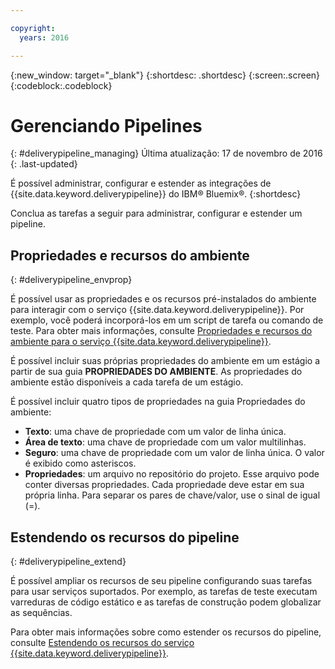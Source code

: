 ```yaml
---

copyright:
  years: 2016

---
```

<!-- Copyright info at top of file: REQUIRED
    The copyright info is YAML content that must occur at the top of the MD file, before attributes are listed.
    It must be surrounded by 3 dashes.
    The value "years" can contain just one year or a two years separated by a comma. (years: 2014, 2016)
    Indentation as per the previous template must be preserved.
-->

{:new_window: target="_blank"}
{:shortdesc: .shortdesc}
{:screen:.screen}
{:codeblock:.codeblock}

# Gerenciando Pipelines
{: #deliverypipeline_managing}
Última atualização: 17 de novembro de 2016
{: .last-updated}

É possível administrar, configurar e estender as integrações de {{site.data.keyword.deliverypipeline}} do IBM&reg; Bluemix&reg;.
{:shortdesc}

Conclua as tarefas a seguir para administrar, configurar e estender um pipeline.

## Propriedades e recursos do ambiente
{: #deliverypipeline_envprop}

É possível usar as propriedades e os recursos pré-instalados do ambiente para interagir com o serviço {{site.data.keyword.deliverypipeline}}. Por exemplo, você poderá incorporá-los em um script de tarefa ou comando de teste. Para obter mais informações, consulte [Propriedades e recursos do ambiente para o serviço {{site.data.keyword.deliverypipeline}}](./deploy_var.html).

É possível incluir suas próprias propriedades do ambiente em um estágio a partir
de sua guia **PROPRIEDADES DO AMBIENTE**. As propriedades do ambiente
estão disponíveis a cada tarefa de um estágio.

É possível incluir quatro tipos de propriedades na guia Propriedades do ambiente:
* **Texto**: uma chave de propriedade com um valor de linha única.
* **Área de texto**: uma chave de propriedade com um valor multilinhas.
* **Seguro**: uma chave de propriedade com um valor de linha única. O valor é exibido como asteriscos.
* **Propriedades**: um arquivo no repositório do projeto. Esse
arquivo pode conter diversas propriedades. Cada propriedade deve estar em sua própria
linha. Para separar os pares de chave/valor, use o sinal de igual (=).

## Estendendo os recursos do pipeline
{: #deliverypipeline_extend}

É possível ampliar os recursos de seu pipeline configurando suas tarefas para usar
serviços suportados. Por exemplo, as tarefas de teste
executam varreduras de código estático e as tarefas de construção podem globalizar as
sequências.

Para obter mais informações sobre como estender os recursos do pipeline, consulte [Estendendo os recursos do serviço {{site.data.keyword.deliverypipeline}}](./deliverypipeline_extension.html).

